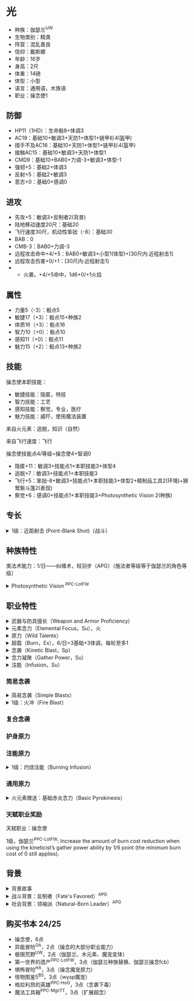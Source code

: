 # 光

- 种族：伽瑟兰<sup>UW</sup>
- 生物类别：精类
- 阵营：混乱善良
- 信仰：戴斯娜
- 年龄：16岁
- 身高：2尺
- 体重：14磅
- 体型：小型
- 语言：通用语，木族语
- 职业：操念使1

## 防御

- HP11（1HD）：生命骰8+体调3
- AC19：基础10+敏调3+天防1+体型1+链甲衫4(盔甲)
- 措手不及AC16：基础10+天防1+体型1+链甲衫4(盔甲)
- 接触AC15：基础10+敏调3+天防1+体型1
- CMD9：基础10+BAB0+力调-3+敏调3+体型-1
- 强韧+5：基础2+体调3
- 反射+5：基础2+敏调3
- 意志+0：基础0+感调0

## 进攻

- 先攻+5：敏调3+反制者2(背景)
- 陆地移动速度20尺：基础20
- 飞行速度30尺，机动性笨拙（-8）：基础30
- BAB：0
- CMB-3：BAB0+力调-3
- 远程攻击命中+4/+5：BAB0+敏调3+小型1(体型)+[30尺内:近程射击1]
- 远程攻击伤害+0/+1：[30尺内:近程射击1]
- - 火袭，+4/+5命中，1d6+0/+1火焰

## 属性

- 力量5（-3）：骰点5
- 敏捷17（+3）：骰点15+种族2
- 体质16（+3）：骰点16
- 智力10（+0）：骰点10
- 感知11（+0）：骰点11
- 魅力15（+2）：骰点13+种族2

## 技能

操念使本职技能：
- 敏捷技能：隐匿，特技
- 智力技能：工艺
- 感知技能：察觉，专业，医疗
- 魅力技能：威吓，使用魔法装置

来自火元素：逃脱，知识（自然）

来自飞行速度：飞行

操念使技能点4/等级=操念使4+智调0

- 隐匿+11：敏调3+技能点1+本职技能3+体型4
- 逃脱+7：敏调3+技能点1+本职技能3
- 飞行+5：笨拙-8+敏调3+技能点1+本职技能3+体型2+精制品工具2(环境)+狮鹫鬃斗篷2(表现)
- 察觉+6：感调0+技能点1+本职技能3+Photosynthetic Vision 2(种族)

## 专长

<details>
<summary>
1级：近距射击 (Point-Blank Shot)〔战斗〕
</summary>

你对远程攻击近程目标颇有心得。

专长效果: 你使用远程武器攻击30尺内的目标时在攻击和伤害检定上获得+1加值。
</details>

## 种族特性

类法术能力：1/日——纠缠术，轻羽步（APG）（施法者等级等于伽瑟兰的角色等级）

<details>
<summary>
Photosynthetic Vision <sup>PPC-LotFW</sup>
</summary>

Occasionally the tendrils of a gathlain’s symbiotic vines wrap around the gathlain’s face like a leafy mask. The vines supplement the gathlain’s vision with photosynthetic receptors. Gathlains with this racial trait gain a +2 racial bonus on Perception checks. Photosynthetic vision replaces low-light vision.
</details>


## 职业特性

<details>
<summary>
武器与防具擅长（Weapon and Armor Proficiency）
</summary>

操念使擅长所有简易武器（simple weapons）和轻甲（light armor），但是不擅长盾牌（shields）。
</details>

<details>
<summary>
元素念力（Elemental Focus，Su），火
</summary>

1级起，操念使要挑选一种首要元素（primary element）作为自己专攻的类别。该种元素会决定操念使如何从灵界位面（Ethereal Plane）汲取原始能量，并会赋予她特定原力（wild talents）的选择权以及额外的本职技能。操念使可以选择以太（心灵念力）、气（大空念力）、土（地脉念力）、火（赤炎念力）或水（流水念力）。她会获得自身所选元素的基础通用原力（基础心灵念力、基础大空念力、基础地脉念力、基础赤炎念力或基础流水念力）作为奖励原力（bonus wild talent）。
</details>

<details>
<summary>
原力（Wild Talents）
</summary>

操念使能够使用原力——这是一种类似于法术的魔法能力，不过它会汲取操念使体内的精神力，而且可以随意使用（usable at will）。原力通常为类法术能力（spell-like abilities），不过其中也有一部分是超自然能力（supernatural abilities），除非另有说明，使用原力均为标准动作。原力通常具有和元素类别相符的元素描述符或相关叙述，比如以太（aether）、气（air）、土（earth）、火（fire）或水（water）。能够通过多种元素使用的原力（wild talent）在被某种元素所驱动时，会获得相应的元素描述符（elemental descriptor）。例如：由使用地脉念力的操念使（geokineticist）创造的筑墙原力（wall wild talent）会获得土描述符（earth descriptor）。

每个原力都有有效法术等级。操念使总是可以选择1级原力，但是她的操念使等级必须至少达到原力的有效法术等级的两倍，才可以选择更高等级的原力。操念使在使用念袭和护身原力时，总是将其有效法术环级视为等同于操念使职业等级的一半（最高有效法术环级为9级，在操念使18级时达成）。

除非另有说明，原力的豁免检定DC等同于10 + 原力的有效法术等级 + 操念使的体质调整值。对于所有和原力相关的专注检定，操念使均使用她的体质调整值进行调整。

除了从其他职业能力中获取的原力，操念使还可以在2级以及之后的每2个等级时再选择一个新的通用原力（universal wild talents）或者和自身所选元素相符的原力（详见上文中的元素念力）。在6级、10级和16级时，操念使可以用其他等级相同或更低等级的原力替换一个已经拥有的通用原力。她无法将作为其他原力的先决条件的原力替换掉。
</details>

<details>
<summary>
超载（Burn，Ex），6/日=3基础+3体调，每轮至多1
</summary>

1级起，操念使能够超负荷地运用身体，并引发比平时更强大的力量，冒险跨过安全的界限并承受力量的反噬。操念使的部分原力允许她通过超载以获得更强的效果，而有的原力则要求她接受某种程度的超载才可以使用。对于操念使所承受的每一点超载，她都必须受到每角色等级1点的非致命伤害（nonlethal damage）。除了经过整夜休息（full night’s rest）之外，这些伤害无法以任何方式移除，而休息会移除所有可用的超载点数以及与之相关的非致命伤害。超载造成的非致命伤害无法被减免或转移给他人，而且无法承受非致命伤害的操念使不得进行超载。操念使每轮只能进行1点超载，此限制在6级时提升至2点，并在之后的每3个等级额外提升1点。若操念使在尝试超载时会使她当天进行超载的总点数高于3 + 她的体质调整值，则无法进行此次超载（她仍然会由于不受自身操控的外部影响而强制超载）。如果操念使通过能力获得了某些效果，而这些效果会忽略或者改变操念使承受的非致命伤害，则在此情况下，操念使无法从超载中获得任何好处。
</details>

<details>
<summary>
念袭（Kinetic Blast，Sp）
</summary>

1级起，操念使会根据自身的选择获得1个念袭原力（kinetic blast wild talent）。此项念袭必须为与操念使的元素相符的简易念袭（simple blast）。

以标准动作，操念使能够对至多30尺范围内的单个目标释放念袭。她必须至少空着一只手，才能够进行瞄准并引发念袭（若她不具有手臂，则需要一个可以用于抓握的肢体）。在判断伤害减免是否生效时，念袭造成的伤害总被视为魔法。在判断武器专攻（Weapon Focus）之类的专长时，念袭被视为一种武器类型。操念使永远不会被视为抓握或持用着念袭（无论塑形注能会产生何种效果；详见12页的注能），她也无法用念袭来使用要害打击（Vitual Strike，又译暴击）专长。即便是最弱的念袭，也需要大量的元素物质或能量，因此念袭总是会对任意大小的集群（swarms）造成全额伤害（不过仅有区域型的念袭会对集群造成额外伤害）。已准备（readied）的念袭可以用于反制法术（counterspell spell），它能反制使用相同描述符、且等级与之相同或更低的法术。造成任意类型能量伤害（包括力场）的念袭均会具有与之相应的描述符。
</details>

<details>
<summary>
念力凝聚（Gather Power，Su）
</summary>

若操念使的双手都空着（或者对于非常规的操念使来说，她所拥有的所有可用于抓握的肢体都空着），她能够以移动动作凝聚能量或元素物质。念力凝聚会创造出异常醒目且肉眼可视的能量或物质，并以操念使为中心，在半径20尺范围内环绕着她。念力凝聚会使她在同一轮内使用的念袭原力（blast wild talent）所需要的超载总消耗降低1点。操念使可以花费1整轮进行念力凝聚作为替代，这样会使得她在下个回合内使用的念袭原力（blast wild talent）所需要的超载总消耗降低2点（最低降至0点）。若她这么做，还可以在下个回合以移动动作进一步念力凝聚，并使得此回合的超载消耗合计降低3点。若操念使在念力凝聚期间或之后，使用念袭释放力量之前受到伤害的话，则必须进行专注检定（DC = 10 + 受到的伤害 + 念袭的有效法术等级），失败则会引发力量的失控，导致她自身承受一定点数的超载，具体点数等同于操念使使用念力凝聚原本所能降低的超载消耗。该能力永远无法让原力的超载消耗降低至0点以下。
</details>

<details>
<summary>
注能（Infusion，Su）
</summary>

1级起，根据操念使的元素念力（Elemental Focus），她会从可用选项的列表中获得1项注能原力（infusion wild talent）。她会在3级、5级、9级、11级、13级、17级和19级时获得额外的注能。通过把念袭和注能结合使用，操念使能够根据自身需要调整念袭。注能有两种类型，每一种都会改变念袭：性质注能（substance infusion）会产生一种额外的效果，而塑形注能（form infusion）则会让念袭以不同的形式展现出来。每种注能都只能影响特定类别的念袭，具体的种类注明在关联念袭类别（Associated Blasts）那一栏中。每当操念使使用任何一个她所具有的念袭原力（kinetic blast wild talents）时，都能将1项相关的塑形注能和至多1项相关的性质注能应用至念袭上。部分注能会改变启动念袭所需要的动作，或者完全转变念袭的通常效果。每个注能所需要的超载消耗均列在超载（Burn）一栏中，你需要将注能调整的超载数值添加到念袭的超载消耗上。

注能的豁免DC以相关联的念袭的有效法术等级为准，而非注能自身的等级。塑形注能的DC的计算使用操念使的敏捷调整值，以取代原本的体质调整值。当操念使使用一个塑形注能和一个性质注能调整一次念袭，而这两种注能均要求进行豁免时，每个目标都要先尝试塑形注能的豁免检定。若目标成功豁免并成功免受塑形注能的效果，那么它可以免受整个念袭的效果；若失败，目标还要尝试豁免以对抗性质注能。若操念使的塑形和性质注能都会调整念袭的伤害，则要先应用性质注能所带来的调整。

在5级、11级和17级，操念使都能够替换一项注能，将它换另一个有效法术等级相同或更低的注能。操念使无法将作为其他原力的先决条件的注能替换掉。
</details>

### 简易念袭

<details>
<summary>
简易念袭（Simple Blasts）
</summary>

操念使会在1级时获得首要元素（primary element）的简易念袭——部分元素会提供多个选项。当操念使通过元素扩展（expanded element）职业能力获得新的元素时，她也会获得此类元素的简易念袭。每个简易念袭都属于物理性质（physical）或者能量性质（energy）中的一种。物理性质的念袭是远程攻击，它造成的伤害数值为1d6 + 1 + 操念使的体质调整值，在1级之后的每2个操念使等级，伤害会提升1d6 + 1点。法术抗力无法适用于物理性质的念袭。而能量性质的念袭则为远程接触攻击，它会造成1d6 + 操念使的体质调整值的一半点伤害，在1级之后的每2个操念使等级提高1d6点。
</details>

<details>
<summary>
1级：火冲（Fire Blast）
</summary>

元素：火  
类别：简易念袭（Sp）  
等级：－  
超载：0  
念袭性质：能量  
伤害类型：火焰  

你释放出一团火焰灼烧单个敌人。
</details>

### 复合念袭

### 护身原力

### 注能原力

<details>
<summary>
1级：灼烧注能（Burning Infusion）
</summary>

元素：火  
类别：性质注能  
等级：1  
超载：1  
关联念袭类别：蓝焰击，火冲，熔岩流，太阳风  
豁免：反射，通过则无效

你的念袭会点燃敌人。每当你的念袭命中敌人并克服了它的法术抗力时，无论该名敌人是否会受到伤害，它都会被点燃（catches on fire）。被点燃的敌人每轮会受到1d6点火焰伤害，直至火焰被熄灭为止。在对抗被灼烧注能引燃的生物时，任何火念袭（fire kinetic blasts）均会在攻击检定、DC、和用于克服法术抗力的施法者等级检定上获得+2加值。
</details>

### 通用原力

<details>
<summary>
火元素赠送：基础赤炎念力（Basic Pyrokinesis）
</summary>

元素：火  
类别：通用（Sp）  
等级：1  
超载：0

你能够使用体内产生的火焰来复制闪光术（Flare）、光亮术（Light）、或火花术（Spark）<sup>APG</sup>的效果，不过由你创造的光亮术效果会如同普通的火焰一般产生热量；使用三种能力的任意一种均会终止之前使用该原力提供的光亮效果。
</details>

### 天赋职业奖励

天赋职业：操念使

1级，伽瑟兰<sup>PPC-LotFW</sup>: Increase the amount of burn cost reduction when using the kineticist’s gather power ability by 1/6 point (the minimum burn cost of 0 still applies).

## 背景

<details>
<summary>
背景故事
</summary>

光是随机刷新在物质位面失窃之地随机树林里的伽瑟兰，每天的生活是在树林里飞来飞去收集各种各样的树枝树叶羽毛给小动物造窝，晚上去河边烤果子喂给小动物。光偶尔会去Restov城里买点生活必需品，比如一些戴斯娜的魔法少女写的故事书，用来读给小动物听。故事书里有聪明可爱的渡鸦，章鱼和翼龙，但光发现树林里的小鸟小蝴蝶和小猫小兔并没有自己聪明，多多少少有些失望。

光最近发现自己认识的小动物经常失踪，光本来觉得它们不喜欢自己了，后来才在跟踪之后发现是一群说是鹿王领导的坏蛋在抓小动物吃。光生气地用火焰把他们的一些木房子烧了，然后在被发现之前飞走了。但这群人还是找到了干坏事的光住的地方，拆了光的树屋，还把附近的树都砍秃了。光只好逃到Restov，去找那里比坏蛋更能交流的人理论。

但Restov的大部分人说野外的小动物就是用来吃的，好吃。另外小部分人只能无奈地告诉光失窃之地不像这里那么文明，现在被一群强盗占领了，没有人会保护那里的数量。光在酒馆里和他们吵了一架，忽然有人拿光打趣说如果你能统治失窃之地，就可以随便制定那里的规则了，这不是奥多里剑爵在招募统治者嘛你去就是了。

赌气的光决定去奥多里剑爵那里看看，希望能收复自己被鹿王手下占领的树林。
</details>

<details>
<summary>
战斗背景：反制者（Fate's Favored）<sup>APG</sup>
</summary>

你幼时常受人欺负，但从来都不会主动发难。取而代之的是你精于预见突然袭击、并能够快速应对威胁。你的先攻检定获得+2背景加值。
</details>

<details>
<summary>
社会背景：领袖派（Natural-Born Leader）<sup>APG</sup>
</summary>

你发觉自己总是被周围的人视为领导者；而你也记得还在穿开裆裤时，就带领着其他顽童们共同完成过独力绝不可及的伟业。你领导下的所有部属、随从和召唤生物在对抗心智影响效果的豁免中获得+1士气加值。如果你有“领导力”专长，你的领导力点数获得+1背景加值。
</details>

## 购买书本 24/25

- 操念使，6点
- 异能冒险<sup>OA</sup>，2点（操念的大部分职业能力）
- 极限荒野<sup>UW</sup>，2点（伽瑟兰、木元素、魔宠变体）
- 第一世界的遗产<sup>PPC-LotFW</sup>，3点（伽瑟兰种族替换、伽瑟兰操念fcb）
- 惧怖冒险<sup>HA</sup>，3点（操念魔宠原力）
- 怪物图鉴5<sup>B5</sup>，3点（wysp魔宠）
- 格拉利昂的英雄<sup>PPC-HoG</sup>，3点（念袭下毒）
- 魔法工具箱<sup>PPC-MgcTT</sup>，3点（扩展超念）
